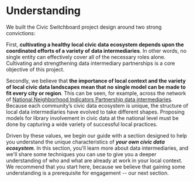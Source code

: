 # Understanding

We built the Civic Switchboard project design around two strong convictions: 

First, **cultivating a healthy local civic data ecosystem depends upon the coordinated efforts of a variety of data intermediaries**. In other words, no single entity can effectively cover all of the necessary roles alone. Cultivating and strengthening data intermediary partnerships is a core objective of this project.

Secondly, we believe that **the importance of local context and the variety of local civic data landscapes mean that no single model can be made to fit every city or region**. This can be seen, for example, across the network of [National Neighborhood Indicators Partnership data intermediaries](https://www.neighborhoodindicators.org/partners/about-our-partners). Because each community’s civic data ecosystem is unique, the structure of local data intermediaries have evolved to take different shapes. Proposing models for library involvement in civic data at the national level must be done by capturing a wide variety of successful local practices.

Driven by these values, we begin our guide with a section designed to help you understand the unique characteristics of _**your own civic data ecosystem**_. In this section, you'll learn more about data intermediaries, and we'll share some techniques you can use to give you a deeper understanding of who and what are already at work in your local context. We recommend that you start here, because we believe that gaining some understanding is a prerequisite for engagement -- our next section.

